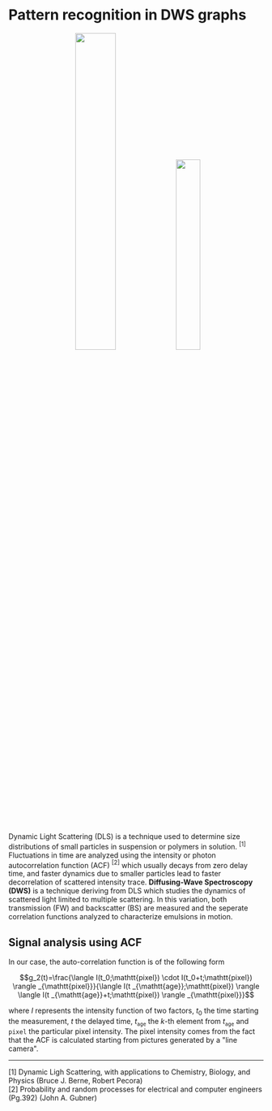 # Pattern recognition in DWS graphs
<div align=center>
  <image src=/.github/g2_norm.png width=40%></image>
  <image src=/.github/peak.png width=31%></image>  
</div>

Dynamic Light Scattering (DLS) is a technique used to determine size distributions of small particles in suspension or polymers in solution. $^{[1]}$ Fluctuations in time are analyzed using the intensity or photon autocorrelation function (ACF) $^{[2]}$ which usually decays from zero delay time, and faster dynamics due to smaller particles lead to faster decorrelation of scattered intensity trace. __Diffusing-Wave Spectroscopy (DWS)__ is a technique deriving from DLS which studies  the dynamics of scattered light limited to multiple scattering. In this variation, both transmission (FW) and backscatter (BS) are measured and the seperate correlation functions analyzed to characterize emulsions in motion.

## Signal analysis using ACF
In our case, the auto-correlation function is of the following form

$$g_2(t)=\frac{\langle I(t_0;\mathtt{pixel}) \cdot I(t_0+t;\mathtt{pixel}) \rangle _{\mathtt{pixel}}}{\langle I(t _{\mathtt{age}};\mathtt{pixel}) \rangle \langle I(t _{\mathtt{age}}+t;\mathtt{pixel}) \rangle _{\mathtt{pixel}}}$$

where $I$ represents the intensity function of two factors, $t_0$ the time starting the measurement, $t$ the delayed time, $t _{\mathtt{age}}$ the $k$-th element from $t _{\mathtt{age}}$ and $\mathtt{pixel}$ the particular pixel intensity. The pixel intensity comes from the fact that the ACF is calculated starting from pictures generated by a "line camera".


---
$[1]$ Dynamic Ligh Scattering, with applications to Chemistry, Biology, and Physics (Bruce J. Berne, Robert Pecora)</br>
$[2]$ Probability and random processes for electrical and computer engineers (Pg.392) (John A. Gubner)
